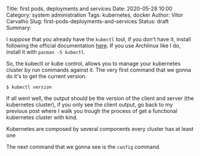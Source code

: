 Title: first pods, deployments and services
Date: 2020-05-28 10:00
Category: system administration 
Tags: kubernetes, docker 
Author: Vitor Carvalho 
Slug: first-pods-deployments-and-services
Status: draft
Summary: 

I suppose that you already have the `kubectl` tool, if you don't have it,
install following the official documentation [here](https://kubernetes.io/docs/tasks/tools/install-kubectl/).
If you use Archlinux like I do, install it with `pacman -S kubectl`.

So, the kubectl or kube control, allows you to manage your kubernetes cluster
by run commands against it. The very first command that we gonna do it's to get
the current version.

```
$ kubectl version
```

If all went well, the output should be the version of the client and server
(the kubernetes cluster), if you only see the client output, go back to my
previous post where I walk you trough the process of get a functional
kubernetes cluster with kind. 

Kubernetes are composed by several components every cluster has at least
one 

The next command that we gonna see is the `config` command.
